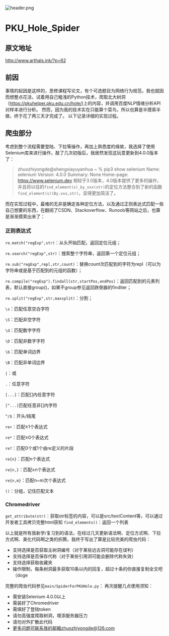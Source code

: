 ![header.png](https://i.loli.net/2021/11/23/cJSdpBsxDMeUvHq.png)
# PKU_Hole_Spider
## 原文地址
http://www.arthals.ink/?p=62

## 前因
事情的起因是这样的，思修课程写论文，有个可选题目为网络行为规范，我也就因而想整点花活，试着用自己粗浅的Python技术，爬取北大树洞（https://pkuhelper.pku.edu.cn/hole/)上的内容，并调用百度NLP情绪分析API对样本进行分析。
然而，因为我的技术实在只能算个菜鸟，所以也算是半摸索半做，终于花了两三天才完成了。
以下记录详细的实现过程。

## 爬虫部分
考虑到整个流程需要登陆、下拉等操作，再加上熟悉度的缘故，我选择了使用Selenium库来进行操作，敲了几次初版后，我居然发现这玩意更新到4.0.0版本了：
> zhuozhiyongde@shengxiayuyanhua ~ % pip3 show selenium
> Name: selenium
> Version: 4.0.0
> Summary: None
> Home-page: https://www.selenium.dev
相较于3.0版本，4.0版本提供了更多的操作，并且将以往的`find_element(s)_by_xxx(str)`的定位方法整合到了新的函数`find_element(s)(By.xxx,str)`，显得更加简洁了。

而在实现过程中，最难的无非是确定各种定位方法，以及通过正则表达式匹配一些自己想要的东西，在翻阅了CSDN、Stackoverflow、Runoob等网站之后，也算是渐渐摸索出来了：
### 正则表达式
`re.match("regExp",str)`：从头开始匹配，返回定位元组；

`re.search("regExp",str)`：搜索整个字符串，返回第一个定位元组；

`re.sub("regExp",repl,str,count)`：替换count次匹配到的字符为repl（可以为字符串或是基于匹配到的元组的函数）；

`re.compile("regExp").findall(str,startPos,endPos)`：返回匹配到的元素列表，默认直接group()，如果不group参见返回跌倒器的finditer；

`re.split("regExp",str,maxsplit)`：分割；

`\s`：匹配任意空白字符

`\S`：匹配非空字符

`\d`：匹配数字字符

`\D`：匹配非数字字符

`\b`：匹配单词边界

`\B`：匹配非单词边界

`|`：或

`.`：任意字符

`[...]`：匹配[]内任意字符

`[^...]`匹配任意非[]内字符

`^/$`：开头/结尾

`re+`：匹配≥1个表达式

`re*`：匹配≥0个表达式

`re?`：匹配0个或1个由re定义的片段

`re{n}`：匹配n个表达式

`re{n,}`：匹配≥n个表达式

`re{n,m}`：匹配n~m次个表达式

`()`：分组，记住匹配文本

### Chromedriver
`get_attribute(str)`：获取str标签的内容，可以是src/textContent等，可以通过开发者工具拷贝完整html获知
`find_elements()`：返回一个列表

以上就是所有我新学/复习到的语法，在经过几天更新语法啊、定位方式啊、下拉方式啊、美化代码啊之类的折腾，我终于写出了算是比较完美的爬虫代码：
* 支持选择是否获取主树洞编号（对于某些远古洞可能存在误判）
* 支持选择是否保存代称（对于某些引用洞可能会删除代称失效）
* 支持选择获取收藏夹
* 操作限制，每条树洞最多获取10条以内的回复，超过十条的你直接复制全文吧（doge

完整的爬虫代码参见`main/SpiderForPKUHole.py`：
再次提醒几点使用须知：
* 需安装Selenium 4.0.0以上
* 需装好了Chromedriver
* 需填好了登陆token
* 请勿高强度爬取树洞，增添服务器压力
* 请勿对外扩散此代码
* 更多问题可联系我的邮箱zhuozhiyongde@126.com
